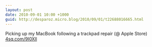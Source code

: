 ```yaml
---
layout: post
date: 2010-09-01 10:00 +1000
guid: http://desparoz.micro.blog/2010/09/01/t22688016665.html
---
```

Picking up my MacBook following a trackpad repair (@ Apple Store) [4sq.com/9I0Xll](http://4sq.com/9I0Xll)
